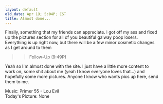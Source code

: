 ```yaml
---
layout: default
old_date: Apr 19; 5:04P; EST
title: Almost done...
---
```


Finally, something that my friends can appreciate. I got off my ass and fixed
up the pictures section for all of you beautiful galway poop losers.
Everything is up right now, but there will be a few minor cosmetic changes as
I get around to them

>> Follow-Up (9:49P)

Yeah so I'm almost done with the site. I just have a little more content to
work on, some shit about me (yeah I know everyone loves that...) and hopefully
some more pictures. Anyone I know who wants pics up here, send them to me.

Music: Primer 55 - Lou Evil  
Today's Picture: None
